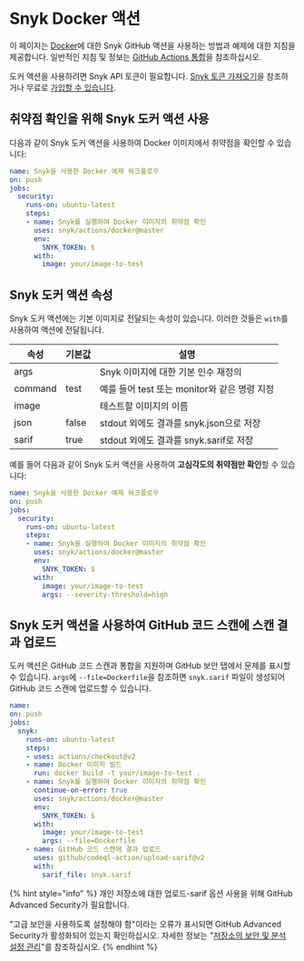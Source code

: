 # Snyk Docker 액션

이 페이지는 [Docker](https://github.com/snyk/actions/tree/master/docker)에 대한 Snyk GitHub 액션을 사용하는 방법과 예제에 대한 지침을 제공합니다. 일반적인 지침 및 정보는 [GitHub Actions 통합](https://docs.snyk.io/integrations/ci-cd-integrations/github-actions-integration)을 참조하십시오.

도커 액션을 사용하려면 Snyk API 토큰이 필요합니다. [Snyk 토큰 가져오기](https://docs.snyk.io/integrations/ci-cd-integrations/github-actions-integration#getting-your-snyk-token)을 참조하거나 무료로 [가입할 수 있습니다](https://snyk.io/login).

## 취약점 확인을 위해 Snyk 도커 액션 사용

다음과 같이 Snyk 도커 액션을 사용하여 Docker 이미지에서 취약점을 확인할 수 있습니다:

```yaml
name: Snyk을 사용한 Docker 예제 워크플로우
on: push
jobs:
  security:
    runs-on: ubuntu-latest
    steps:
    - name: Snyk를 실행하여 Docker 이미지의 취약점 확인
      uses: snyk/actions/docker@master
      env:
        SNYK_TOKEN: $
      with:
        image: your/image-to-test
```

## Snyk 도커 액션 속성

Snyk 도커 액션에는 기본 이미지로 전달되는 속성이 있습니다. 이러한 것들은 `with`를 사용하여 액션에 전달됩니다.

| 속성      | 기본값   | 설명                              |
| ------- | ----- | ------------------------------- |
| args    |       | Snyk 이미지에 대한 기본 인수 재정의          |
| command | test  | 예를 들어 test 또는 monitor와 같은 명령 지정 |
| image   |       | 테스트할 이미지의 이름                    |
| json    | false | stdout 외에도 결과를 snyk.json으로 저장   |
| sarif   | true  | stdout 외에도 결과를 snyk.sarif로 저장   |

예를 들어 다음과 같이 Snyk 도커 액션을 사용하여 **고심각도의 취약점만 확인**할 수 있습니다:

```yaml
name: Snyk을 사용한 Docker 예제 워크플로우
on: push
jobs:
  security:
    runs-on: ubuntu-latest
    steps:
    - name: Snyk을 실행하여 Docker 이미지의 취약점 확인
      uses: snyk/actions/docker@master
      env:
        SNYK_TOKEN: $
      with:
        image: your/image-to-test
        args: --severity-threshold=high
```

## Snyk 도커 액션을 사용하여 GitHub 코드 스캔에 스캔 결과 업로드

도커 액션은 GitHub 코드 스캔과 통합을 지원하며 GitHub 보안 탭에서 문제를 표시할 수 있습니다. `args`에 `--file=Dockerfile`을 참조하면 `snyk.sarif` 파일이 생성되어 GitHub 코드 스캔에 업로드할 수 있습니다.

```yaml
name: 
on: push
jobs:
  snyk:
    runs-on: ubuntu-latest
    steps:
    - uses: actions/checkout@v2
    - name: Docker 이미지 빌드
      run: docker build -t your/image-to-test .
    - name: Snyk를 실행하여 Docker 이미지의 취약점 확인
      continue-on-error: true
      uses: snyk/actions/docker@master
      env:
        SNYK_TOKEN: $
      with:
        image: your/image-to-test
        args: --file=Dockerfile
    - name: GitHub 코드 스캔에 결과 업로드
      uses: github/codeql-action/upload-sarif@v2
      with:
        sarif_file: snyk.sarif
```

{% hint style="info" %}
개인 저장소에 대한 업로드-sarif 옵션 사용을 위해 GitHub Advanced Security가 필요합니다.

"고급 보안을 사용하도록 설정해야 함"이라는 오류가 표시되면 GitHub Advanced Security가 활성화되어 있는지 확인하십시오. 자세한 정보는 "[저장소의 보안 및 분석 설정 관리](https://docs.github.com/en/repositories/managing-your-repositorys-settings-and-features/enabling-features-for-your-repository/managing-security-and-analysis-settings-for-your-repository)"를 참조하십시오.
{% endhint %}
